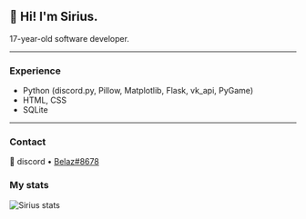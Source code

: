 ## 👋 **Hi! I'm Sirius.**  

17-year-old software developer.

---

### Experience

- Python (discord.py, Pillow, Matplotlib, Flask, vk_api, PyGame)  
- HTML, CSS  
- SQLite

---

### Contact

💬 discord • [Belaz#8678](https://discord.bio/p/belaz)

### My stats

![Sirius stats](https://github-readme-stats.vercel.app/api?username=51Sirius&show_icons=true&theme=gotham)
